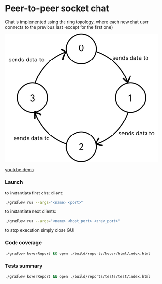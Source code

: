 # Peer-to-peer socket chat

Chat is implemented using the ring topology, where each new chat user connects to the previous last (except for the first one)

![image](./resources/ring.png)

[youtube demo](https://youtu.be/D1Td93AZP9s)

### Launch

to instantiate first chat client:
```sh
./gradlew run --args="<name> <port>"
```

to instantiate next clients:
```sh
./gradlew run --args="<name> <host_port> <prev_port>"
```

to stop execution simply close GUI

### Code coverage

```sh
./gradlew koverReport && open ./build/reports/kover/html/index.html
```

### Tests summary

```sh
./gradlew koverReport && open ./build/reports/tests/test/index.html
```
